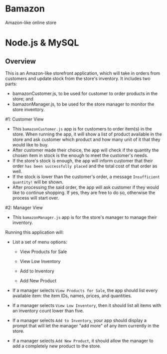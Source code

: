 # Bamazon
Amazon-like online store

# Node.js & MySQL

## Overview

This is an Amazon-like storefront application, which will take in orders from customers and update stock from the store's inventory.
It includes two parts:

* bamazonCustomer.js, to be used for customer to order products in the store; and
* bamazonManager.js, to be used for the store manager to monitor the store inventory.

#1: Customer View 

- This `bamazonCustomer.js` app is for customers to order item(s) in the store. When running the app, it will show a list of product available in the store and ask customer which product and how many unit of it that they would like to buy.
- After customer made their choice, the app will check if the quantity the chosen item in stock is the enough to meet the customer's needs.
- If the store's stock is enough, the app will inform customer that their order ` has been successfully placed ` and the total cost of that order as well.
- If the stock is lower than the customer's order, a message `Insufficient quantity!` will be shown.
- After processing the said order, the app will ask customer if they would like to continue shopping. If yes, they are free to do so, otherwise the process will start over.

#2: Manager View 

- This `bamazonManager.js` app is for the store's manager to manage their inventory.
 
 Running this application will:

  * List a set of menu options:

    * View Products for Sale
    
    * View Low Inventory
    
    * Add to Inventory
    
    * Add New Product

  * If a manager selects `View Products for Sale`, the app should list every available item: the item IDs, names, prices, and quantities.

  * If a manager selects `View Low Inventory`, then it should list all items with an inventory count lower than five.

  * If a manager selects `Add to Inventory`, your app should display a prompt that will let the manager "add more" of any item currently in the store.

  * If a manager selects `Add New Product`, it should allow the manager to add a completely new product to the store.

